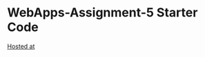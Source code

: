 # WebApps-Assignment-5 Starter Code
[Hosted at](https://44-563-web-apps-f22.github.io/44563-webapps-assignment-5-ashok-gitrepos/insects.html)